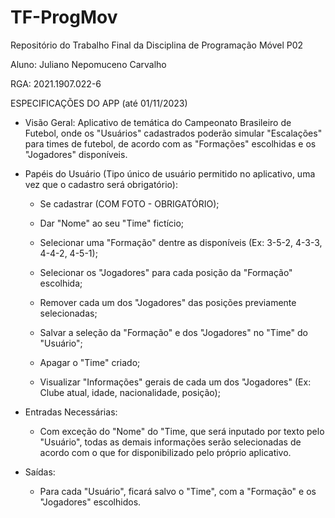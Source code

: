 # TF-ProgMov
Repositório do Trabalho Final da Disciplina de Programação Móvel P02

Aluno: Juliano Nepomuceno Carvalho

RGA: 2021.1907.022-6

ESPECIFICAÇÕES DO APP (até 01/11/2023)
- Visão Geral: Aplicativo de temática do Campeonato Brasileiro de Futebol, onde os "Usuários" cadastrados poderão simular "Escalações" para times de futebol, de acordo com as "Formações" escolhidas e os "Jogadores" disponíveis.
- Papéis do Usuário (Tipo único de usuário permitido no aplicativo, uma vez que o cadastro será obrigatório):
  - Se cadastrar (COM FOTO - OBRIGATÓRIO);
  
  - Dar "Nome" ao seu "Time" fictício;

  - Selecionar uma "Formação" dentre as disponíveis (Ex: 3-5-2, 4-3-3, 4-4-2, 4-5-1);
  
  - Selecionar os "Jogadores" para cada posição da "Formação" escolhida;

  - Remover cada um dos "Jogadores" das posições previamente selecionadas;
  
  - Salvar a seleção da "Formação" e dos "Jogadores" no "Time" do "Usuário";

  - Apagar o "Time" criado;
  
  - Visualizar "Informações" gerais de cada um dos "Jogadores" (Ex: Clube atual, idade, nacionalidade, posição);

- Entradas Necessárias: 
  - Com exceção do "Nome" do "Time, que será inputado por texto pelo "Usuário", todas as demais informações serão selecionadas de acordo com o que for disponibilizado pelo próprio aplicativo.

- Saídas:
  - Para cada "Usuário", ficará salvo o "Time", com a "Formação" e os "Jogadores" escolhidos.
